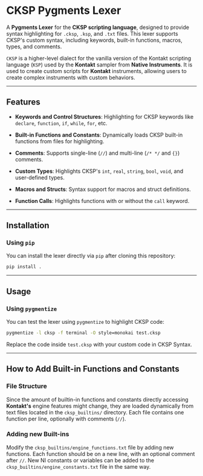 # CKSP Pygments Lexer

A **Pygments Lexer** for the **CKSP scripting language**, designed to provide syntax highlighting for `.cksp`, `.ksp`, and `.txt` files. This lexer supports CKSP's custom syntax, including keywords, built-in functions, macros, types, and comments.

`CKSP` is a higher-level dialect for the vanilla version of the Kontakt scripting language (`KSP`) used by the **Kontakt** sampler from **Native Instruments**. It is used to create custom scripts for **Kontakt** instruments, allowing users to create complex instruments with custom behaviors.

---

## Features

- **Keywords and Control Structures**:
  Highlighting for CKSP keywords like `declare`, `function`, `if`, `while`, `for`, etc.

- **Built-in Functions and Constants**:
  Dynamically loads CKSP built-in functions from files for highlighting.

- **Comments**:
  Supports single-line (`//`) and multi-line (`/* */` and `{}`) comments.

- **Custom Types**:
  Highlights CKSP's `int`, `real`, `string`, `bool`, `void`, and user-defined types.

- **Macros and Structs**:
  Syntax support for macros and struct definitions.

- **Function Calls**:
  Highlights functions with or without the `call` keyword.

---

## Installation

### Using `pip`

You can install the lexer directly via `pip` after cloning this repository:

```bash
pip install .
```

---

## Usage

### Using `pygmentize`

You can test the lexer using `pygmentize` to highlight CKSP code:

```bash
pygmentize -l cksp -f terminal -O style=monokai test.cksp
```

Replace the code inside `test.cksp` with your custom code in CKSP Syntax.

---

## How to Add Built-in Functions and Constants

### File Structure

Since the amount of builtin-in functions and constants directly accessing **Kontakt's** engine features might change, they are loaded dynamically from text files located in the `cksp_builtins/` directory. Each file contains one function per line, optionally with comments (`//`).

### Adding new Built-ins

Modify the `cksp_builtins/engine_functions.txt` file by adding new functions. Each function should be on a new line, with an optional comment after `//`.
New NI constants or variables can be added to the `cksp_builtins/engine_constants.txt` file in the same way.

<!-- ## License

This project is licensed under the MIT License. See the [LICENSE](LICENSE) file for details. -->
